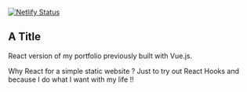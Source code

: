 [![Netlify Status](https://api.netlify.com/api/v1/badges/27c6a634-ea02-42c1-8f8d-b05fbe74532b/deploy-status)](https://app.netlify.com/sites/hedik/deploys)

## A Title
React version of my portfolio previously built with Vue.js.

Why React for a simple static website ? Just to try out React Hooks and because I do what I want with my life !!
